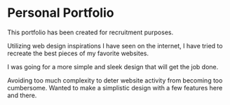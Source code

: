 # Personal Portfolio
This portfolio has been created for recruitment purposes.

Utilizing web design inspirations I have seen on the internet, I have tried to recreate the best pieces of my favorite websites.

I was going for a more simple and sleek design that will get the job done.

Avoiding too much complexity to deter website activity from becoming too cumbersome. Wanted to make a simplistic design with a few features here and there.
